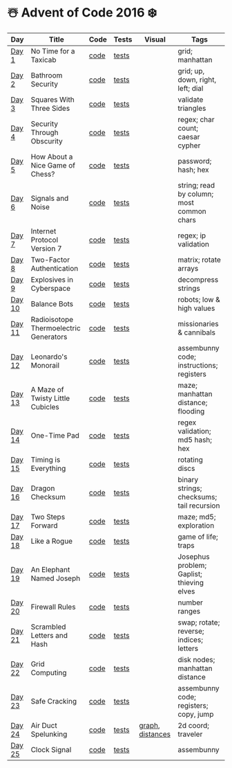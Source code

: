 # ☃️ Advent of Code 2016 ❄️

| Day  | Title | Code | Tests | Visual | Tags |
| ---- | ----- | ---- | ----- | ------------- | ---- |
| [Day 1](https://adventofcode.com/2016/day/1)  | No Time for a Taxicab                     | [code](day01/Day1.kt)  | [tests](../../../test/kotlin/aoc2016/day01/Day1KtTest.kt)  | | grid; manhattan                           |
| [Day 2](https://adventofcode.com/2016/day/2)  | Bathroom Security                         | [code](day02/Day2.kt)  | [tests](../../../test/kotlin/aoc2016/day02/Day2KtTest.kt)  | | grid; up, down, right, left; dial         |
| [Day 3](https://adventofcode.com/2016/day/3)  | Squares With Three Sides                  | [code](day03/Day3.kt)  | [tests](../../../test/kotlin/aoc2016/day03/Day3KtTest.kt)  | | validate triangles                        |
| [Day 4](https://adventofcode.com/2016/day/4)  | Security Through Obscurity                | [code](day04/Day4.kt)  | [tests](../../../test/kotlin/aoc2016/day04/Day4KtTest.kt)  | | regex; char count; caesar cypher          |
| [Day 5](https://adventofcode.com/2016/day/5)  | How About a Nice Game of Chess?           | [code](day05/Day5.kt)  | [tests](../../../test/kotlin/aoc2016/day05/Day5KtTest.kt)  | | password; hash; hex                       |
| [Day 6](https://adventofcode.com/2016/day/6)  | Signals and Noise                         | [code](day06/Day6.kt)  | [tests](../../../test/kotlin/aoc2016/day06/Day6KtTest.kt)  | | string; read by column; most common chars |
| [Day 7](https://adventofcode.com/2016/day/7)  | Internet Protocol Version 7               | [code](day07/Day7.kt)  | [tests](../../../test/kotlin/aoc2016/day07/Day7KtTest.kt)  | | regex; ip validation                      |   
| [Day 8](https://adventofcode.com/2016/day/8)  | Two-Factor Authentication                 | [code](day08/Day8.kt)  | [tests](../../../test/kotlin/aoc2016/day08/Day8KtTest.kt)  | | matrix; rotate arrays                     |   
| [Day 9](https://adventofcode.com/2016/day/9)  | Explosives in Cyberspace                  | [code](day09/Day9.kt)  | [tests](../../../test/kotlin/aoc2016/day09/Day9KtTest.kt)  | | decompress strings                        |   
| [Day 10](https://adventofcode.com/2016/day/10) | Balance Bots                             | [code](day10/Day10.kt) | [tests](../../../test/kotlin/aoc2016/day10/Day10KtTest.kt) | | robots; low & high values                 |
| [Day 11](https://adventofcode.com/2016/day/11) | Radioisotope Thermoelectric Generators   | [code](day11/Day11.kt) | [tests](../../../test/kotlin/aoc2016/day11/Day11KtTest.kt) | | missionaries & cannibals                  |
| [Day 12](https://adventofcode.com/2016/day/12) | Leonardo's Monorail                      | [code](day12/Day12.kt) | [tests](../../../test/kotlin/aoc2016/day12/Day12KtTest.kt) | | assembunny code; instructions; registers  |
| [Day 13](https://adventofcode.com/2016/day/13) | A Maze of Twisty Little Cubicles         | [code](day13/Day13.kt) | [tests](../../../test/kotlin/aoc2016/day13/Day13KtTest.kt) | | maze; manhattan distance; flooding        |
| [Day 14](https://adventofcode.com/2016/day/14) | One-Time Pad                             | [code](day14/Day14.kt) | [tests](../../../test/kotlin/aoc2016/day14/Day14KtTest.kt) | | regex validation; md5 hash; hex           |
| [Day 15](https://adventofcode.com/2016/day/15) | Timing is Everything                     | [code](day15/Day15.kt) | [tests](../../../test/kotlin/aoc2016/day15/Day15KtTest.kt) | | rotating discs                            |
| [Day 16](https://adventofcode.com/2016/day/16) | Dragon Checksum                          | [code](day16/Day16.kt) | [tests](../../../test/kotlin/aoc2016/day16/Day16KtTest.kt) | | binary strings; checksums; tail recursion |
| [Day 17](https://adventofcode.com/2016/day/17) | Two Steps Forward                        | [code](day17/Day17.kt) | [tests](../../../test/kotlin/aoc2016/day17/Day17KtTest.kt) | | maze; md5; exploration                    |
| [Day 18](https://adventofcode.com/2016/day/18) | Like a Rogue                             | [code](day18/Day18.kt) | [tests](../../../test/kotlin/aoc2016/day18/Day18KtTest.kt) | | game of life; traps                       |
| [Day 19](https://adventofcode.com/2016/day/19) | An Elephant Named Joseph                 | [code](day19/Day19.kt) | [tests](../../../test/kotlin/aoc2016/day19/Day19KtTest.kt) | | Josephus problem; Gaplist; thieving elves |
| [Day 20](https://adventofcode.com/2016/day/20) | Firewall Rules                           | [code](day20/Day20.kt) | [tests](../../../test/kotlin/aoc2016/day20/Day20KtTest.kt) | | number ranges                             |
| [Day 21](https://adventofcode.com/2016/day/21) | Scrambled Letters and Hash               | [code](day21/Day21.kt) | [tests](../../../test/kotlin/aoc2016/day21/Day21KtTest.kt) | | swap; rotate; reverse; indices; letters   |
| [Day 22](https://adventofcode.com/2016/day/22) | Grid Computing                           | [code](day22/Day22.kt) | [tests](../../../test/kotlin/aoc2016/day22/Day22KtTest.kt) | | disk nodes; manhattan distance            |
| [Day 23](https://adventofcode.com/2016/day/23) | Safe Cracking                            | [code](day23/Day23.kt) | [tests](../../../test/kotlin/aoc2016/day23/Day23KtTest.kt) | | assembunny code; registers; copy, jump    |
| [Day 24](https://adventofcode.com/2016/day/24) | Air Duct Spelunking                      | [code](day24/Day24.kt) | [tests](../../../test/kotlin/aoc2016/day24/Day24KtTest.kt) | [graph](../../../main/kotlin/aoc2016/day24/graph.jpg), [distances](../../../main/kotlin/aoc2016/day24/distances.png) | 2d coord; traveler |
| [Day 25](https://adventofcode.com/2016/day/25) | Clock Signal                             | [code](day25/Day25.kt) | [tests](../../../test/kotlin/aoc2016/day25/Day25KtTest.kt) | | assembunny                                |
